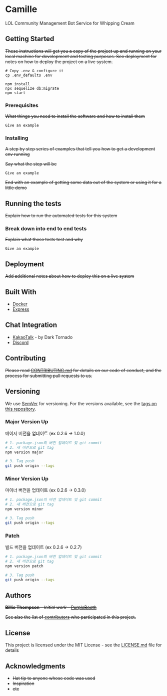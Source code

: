 # Camille

LOL Community Management Bot Service for Whipping Cream

## Getting Started

~~These instructions will get you a copy of the project up and running on your local machine for development and testing purposes. See deployment for notes on how to deploy the project on a live system.~~

```text
# Copy .env & configure it
cp .env_defaults .env

npm install
npx sequelize db:migrate
npm start
```

### Prerequisites

~~What things you need to install the software and how to install them~~

```text
Give an example
```

### Installing

~~A step by step series of examples that tell you how to get a development env running~~

~~Say what the step will be~~

```text
Give an example
```

~~End with an example of getting some data out of the system or using it for a little demo~~

## Running the tests

~~Explain how to run the automated tests for this system~~

### Break down into end to end tests

~~Explain what these tests test and why~~

```text
Give an example
```

## Deployment

~~Add additional notes about how to deploy this on a live system~~

## Built With

- [Docker](https://www.docker.com/get-started)
- [Express](https://expressjs.com/en/starter/installing.html)

## Chat Integration

- [KakaoTalk](https://github.com/DarkTornado/KakaoTalkBot) - by Dark Tornado
- [Discord](https://github.com/discordjs/discord.js)

## Contributing

~~Please read [CONTRIBUTING.md](https://gist.github.com/PurpleBooth/b24679402957c63ec426) for details on our code of conduct, and the process for submitting pull requests to us.~~

## Versioning

We use [SemVer](http://semver.org/) for versioning. For the versions available, see the [tags on this repository](https://github.com/WhippingCream/camille/tags).

### Major Version Up

메이저 버전을 업데이트 (ex 0.2.6 -> 1.0.0)

```bash
# 1. package.json의 버전 업데이트 및 git commit
# 2. 새 버전으로 git tag
npm version major

# 3. Tag push
git push origin --tags
```

### Minor Version Up

마이너 버전을 업데이트 (ex 0.2.6 -> 0.3.0)

```bash
# 1. package.json의 버전 업데이트 및 git commit
# 2. 새 버전으로 git tag
npm version minor

# 3. Tag push
git push origin --tags
```

### Patch

빌드 버전을 업데이트 (ex 0.2.6 -> 0.2.7)

```bash
# 1. package.json의 버전 업데이트 및 git commit
# 2. 새 버전으로 git tag
npm version patch

# 3. Tag push
git push origin --tags
```

## Authors

~~**Billie Thompson** - _Initial work_ - [PurpleBooth](https://github.com/PurpleBooth)~~

~~See also the list of [contributors](https://github.com/your/project/contributors) who participated in this project.~~

## License

This project is licensed under the MIT License - see the [LICENSE.md](LICENSE.md) file for details

## Acknowledgments

- ~~Hat tip to anyone whose code was used~~
- ~~Inspiration~~
- ~~etc~~
